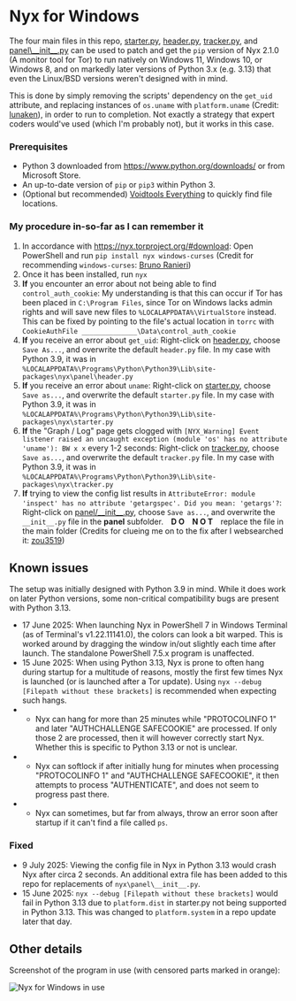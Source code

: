 # Nyx for Windows

The four main files in this repo, [starter.py](https://raw.githubusercontent.com/DandelionSprout/NyxForWindows/main/starter.py), [header.py](https://raw.githubusercontent.com/DandelionSprout/NyxForWindows/main/header.py), [tracker.py](https://raw.githubusercontent.com/DandelionSprout/NyxForWindows/main/tracker.py), and [panel\\\_\_init\_\_.py](https://raw.githubusercontent.com/DandelionSprout/NyxForWindows/main/panel/__init__.py) can be used to patch and get the `pip` version of Nyx 2.1.0 (A monitor tool for Tor) to run natively on Windows 11, Windows 10, or Windows 8, and on markedly later versions of Python 3.x (e.g. 3.13) that even the Linux/BSD versions weren't designed with in mind.

This is done by simply removing the scripts' dependency on the `get_uid` attribute, and replacing instances of `os.uname` with `platform.uname` (Credit: [lunaken](https://github.com/lunaken)), in order to run to completion. Not exactly a strategy that expert coders would've used (which I'm probably not), but it works in this case.

### Prerequisites

* Python 3 downloaded from https://www.python.org/downloads/ or from Microsoft Store.
* An up-to-date version of `pip` or `pip3` within Python 3.
* (Optional but recommended) [Voidtools Everything](https://www.voidtools.com/) to quickly find file locations.

### My procedure in-so-far as I can remember it

1) In accordance with https://nyx.torproject.org/#download: Open PowerShell and run `pip install nyx windows-curses` (Credit for recommending `windows-curses`: [Bruno Ranieri](https://stackoverflow.com/questions/35850362/importerror-no-module-named-curses-when-trying-to-import-blessings))
2) Once it has been installed, run `nyx`
3) **If** you encounter an error about not being able to find `control_auth_cookie`: My understanding is that this can occur if Tor has been placed in `C:\Program Files`, since Tor on Windows lacks admin rights and will save new files to `%LOCALAPPDATA%\VirtualStore` instead. This can be fixed by pointing to the file's actual location in `torrc` with `CookieAuthFile ______________\Data\control_auth_cookie`
4) **If** you receive an error about `get_uid`: Right-click on [header.py](https://raw.githubusercontent.com/DandelionSprout/NyxForWindows/main/header.py), choose `Save As...`, and overwrite the default `header.py` file. In my case with Python 3.9, it was in `%LOCALAPPDATA%\Programs\Python\Python39\Lib\site-packages\nyx\panel\header.py`
5) **If** you receive an error about `uname`: Right-click on [starter.py](https://raw.githubusercontent.com/DandelionSprout/NyxForWindows/main/starter.py), choose `Save as...`, and overwrite the default `starter.py` file. In my case with Python 3.9, it was in `%LOCALAPPDATA%\Programs\Python\Python39\Lib\site-packages\nyx\starter.py`
6) **If** the "Graph / Log" page gets clogged with `[NYX_Warning] Event listener raised an uncaught exception (module 'os' has no attribute 'uname'): BW x x` every 1-2 seconds: Right-click on [tracker.py](https://raw.githubusercontent.com/DandelionSprout/NyxForWindows/main/tracker.py), choose `Save as...`, and overwrite the default `tracker.py` file. In my case with Python 3.9, it was in `%LOCALAPPDATA%\Programs\Python\Python39\Lib\site-packages\nyx\tracker.py`
7) **If** trying to view the config list results in `AttributeError: module 'inspect' has no attribute 'getargspec'. Did you mean: 'getargs'?`: Right-click on [panel/\_\_init\_\_.py](https://raw.githubusercontent.com/DandelionSprout/NyxForWindows/main/panel/__init__.py), choose `Save as...`, and overwrite the `__init__.py` file in the **panel** subfolder. **D O N O T** replace the file in the main folder (Credits for clueing me on to the fix after I websearched it: [zou3519](https://github.com/pytorch/pytorch/issues/15344))

## Known issues

The setup was initially designed with Python 3.9 in mind. While it does work on later Python versions, some non-critical compatibility bugs are present with Python 3.13.

* 17 June 2025: When launching Nyx in PowerShell 7 in Windows Terminal (as of Terminal's v1.22.11141.0), the colors can look a bit warped. This is worked around by dragging the window in/out slightly each time after launch. The standalone PowerShell 7.5.x program is unaffected.
* 15 June 2025: When using Python 3.13, Nyx is prone to often hang during startup for a multitude of reasons, mostly the first few times Nyx is launched (or is launched after a Tor update). Using `nyx --debug [Filepath without these brackets]` is recommended when expecting such hangs.
* * Nyx can hang for more than 25 minutes while "PROTOCOLINFO 1" and later "AUTHCHALLENGE SAFECOOKIE" are processed. If only those 2 are processed, then it will however correctly start Nyx. Whether this is specific to Python 3.13 or not is unclear.
* * Nyx can softlock if after initially hung for minutes when processing "PROTOCOLINFO 1" and "AUTHCHALLENGE SAFECOOKIE", it then attempts to process "AUTHENTICATE", and does not seem to progress past there.
* * Nyx can sometimes, but far from always, throw an error soon after startup if it can't find a file called `ps`.

### Fixed

* 9 July 2025: Viewing the config file in Nyx in Python 3.13 would crash Nyx after circa 2 seconds. An additional extra file has been added to this repo for replacements of `nyx\panel\__init__.py`.
* 15 June 2025: `nyx --debug [Filepath without these brackets]` would fail in Python 3.13 due to `platform.dist` in starter.py not being supported in Python 3.13. This was changed to `platform.system` in a repo update later that day.

## Other details

Screenshot of the program in use (with censored parts marked in orange):

![Nyx for Windows in use](https://github.com/user-attachments/assets/147b0613-d543-4186-9425-c39a098b28a8)

